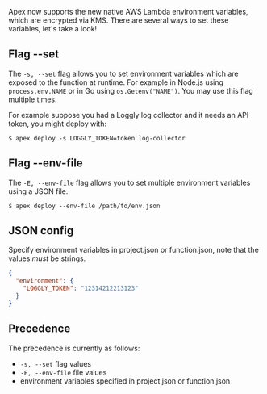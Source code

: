 
Apex now supports the new native AWS Lambda environment variables, which are encrypted via KMS. There are several ways to set these variables, let's take a look!

## Flag --set

The `-s, --set` flag allows you to set environment variables which are exposed to the function at runtime. For example in Node.js using `process.env.NAME` or in Go using `os.Getenv("NAME")`. You may use this flag multiple times.

For example suppose you had a Loggly log collector and it needs an API token, you might deploy with:

```
$ apex deploy -s LOGGLY_TOKEN=token log-collector
```

## Flag --env-file

The `-E, --env-file` flag allows you to set multiple environment variables using a JSON file.

```
$ apex deploy --env-file /path/to/env.json
```

## JSON config

Specify environment variables in project.json or function.json, note that the values _must_ be strings.

```json
{
  "environment": {
    "LOGGLY_TOKEN": "12314212213123"
  }
}
```

## Precedence

The precedence is currently as follows:

- `-s, --set` flag values
- `-E, --env-file` file values
- environment variables specified in project.json or function.json
